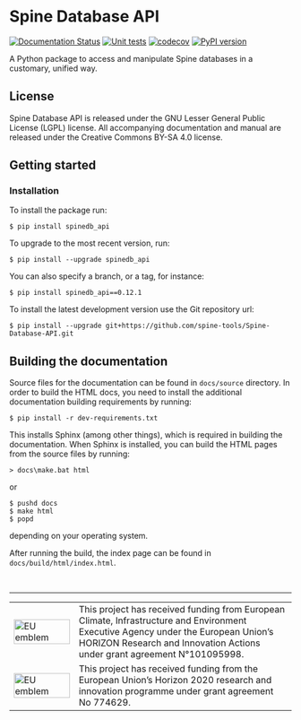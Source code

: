 # Spine Database API

[![Documentation Status](https://readthedocs.org/projects/spine-database-api/badge/?version=latest)](https://spine-database-api.readthedocs.io/en/latest/?badge=latest)
[![Unit tests](https://github.com/spine-tools/Spine-Database-API/workflows/Unit%20tests/badge.svg)](https://github.com/spine-tools/Spine-Database-API/actions?query=workflow%3A"Unit+tests")
[![codecov](https://codecov.io/gh/spine-tools/Spine-Database-API/branch/master/graph/badge.svg)](https://codecov.io/gh/spine-tools/Spine-Database-API)
[![PyPI version](https://badge.fury.io/py/spinedb-api.svg)](https://badge.fury.io/py/spinedb-api)

A Python package to access and manipulate Spine databases in a customary, unified way.

## License

Spine Database API is released under the GNU Lesser General Public License (LGPL) license. All accompanying
documentation and manual are released under the Creative Commons BY-SA 4.0 license.

## Getting started

### Installation

To install the package run:

    $ pip install spinedb_api

To upgrade to the most recent version, run:

    $ pip install --upgrade spinedb_api

You can also specify a branch, or a tag, for instance:

    $ pip install spinedb_api==0.12.1

To install the latest development version use the Git repository url:

    $ pip install --upgrade git+https://github.com/spine-tools/Spine-Database-API.git


## Building the documentation

Source files for the documentation can be found in `docs/source` directory. In order to 
build the HTML docs, you need to install the additional documentation building requirements
by running:

    $ pip install -r dev-requirements.txt 

This installs Sphinx (among other things), which is required in building the documentation.
When Sphinx is installed, you can build the HTML pages from the source files by running:

    > docs\make.bat html
    
or

    $ pushd docs
    $ make html
    $ popd
    
depending on your operating system.        
 
After running the build, the index page can be found in `docs/build/html/index.html`.

&nbsp;
<hr>
<center>
<table width=500px frame="none">
<tr>
<td valign="middle" width=100px>
<img src=fig/eu-emblem-low-res.jpg alt="EU emblem" width=100%></td>
<td valign="middle">This project has received funding from European Climate, Infrastructure and Environment Executive Agency under the European Union’s HORIZON Research and Innovation Actions under grant agreement N°101095998.</td>
<tr>
<td valign="middle" width=100px>
<img src=fig/eu-emblem-low-res.jpg alt="EU emblem" width=100%></td>
<td valign="middle">This project has received funding from the European Union’s Horizon 2020 research and innovation programme under grant agreement No 774629.</td>
</table>
</center>
